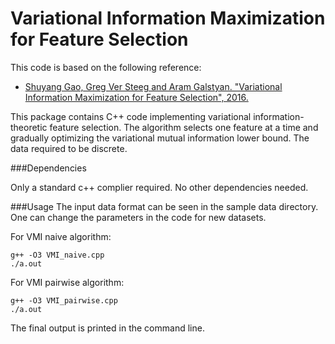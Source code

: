 # Variational Information Maximization for Feature Selection

This code is based on the following reference:
- [Shuyang Gao, Greg Ver Steeg and Aram Galstyan. "Variational Information Maximization for Feature Selection", 2016.](https://arxiv.org/abs/1606.02827)

This package contains C++ code implementing variational information-theoretic feature selection. The algorithm selects one feature at a time and gradually optimizing the variational mutual information lower bound. The data required to be discrete.

###Dependencies

Only a standard c++ complier required. No other dependencies needed.

###Usage
The input data format can be seen in the sample data directory. One can change the parameters in the code for new datasets.

For VMI naive algorithm:
```
g++ -O3 VMI_naive.cpp
./a.out
```

For VMI pairwise algorithm:
```
g++ -O3 VMI_pairwise.cpp
./a.out
```
The final output is printed in the command line.

				
